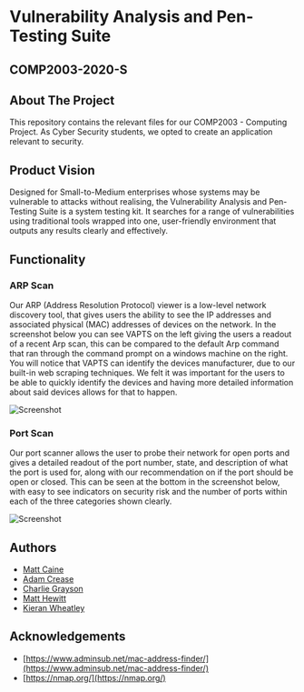 # Vulnerability Analysis and Pen-Testing Suite #
## COMP2003-2020-S ##

## About The Project ##
This repository contains the relevant files for our COMP2003 - Computing Project. As Cyber Security students, we opted to create an application relevant to security.

## Product Vision ##
Designed for Small-to-Medium enterprises whose systems may be vulnerable to attacks without realising, the Vulnerability Analysis and Pen-Testing Suite is a system testing kit. It searches for a range of vulnerabilities using traditional tools wrapped into one, user-friendly environment that outputs any results clearly and effectively.

## Functionality ##
### ARP Scan ###
Our ARP (Address Resolution Protocol) viewer is a low-level network discovery tool, that gives users the ability to see the IP addresses and associated physical (MAC) addresses of devices on the network. In the screenshot below you can see VAPTS on the left giving the users a readout of a recent Arp scan, this can be compared to the default Arp command that ran through the command prompt on a windows machine on the right. You will notice that VAPTS can identify the devices manufacturer, due to our built-in web scraping techniques. We felt it was important for the users to be able to quickly identify the devices and having more detailed information about said devices allows for that to happen. 

![Screenshot](https://github.com/creaseaj/COMP2003-2020-S/tree/main/Documentation/Screenshots/ArpScan.jpg)

### Port Scan ###
Our port scanner allows the user to probe their network for open ports and gives a detailed readout of the port number, state, and description of what the port is used for, along with our recommendation on if the port should be open or closed.  This can be seen at the bottom in the screenshot below, with easy to see indicators on security risk and the number of ports within each of the three categories shown clearly. 

![Screenshot](https://github.com/creaseaj/COMP2003-2020-S/tree/main/Documentation/Screenshots/PortScan.png)


## Authors ##
* [Matt Caine](https://github.com/Matt-Caine)
* [Adam Crease](https://github.com/creaseaj)
* [Charlie Grayson](https://github.com/charlie-grayson)
* [Matt Hewitt](https://github.com/mhewitt9pq)
* [Kieran Wheatley](https://github.com/kieranwheatley)

## Acknowledgements ##
* [https://www.adminsub.net/mac-address-finder/](https://www.adminsub.net/mac-address-finder/)
* [https://nmap.org/](https://nmap.org/)
